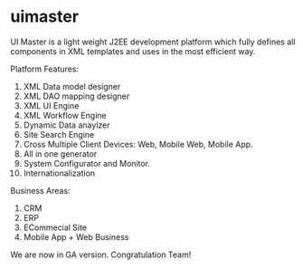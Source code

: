 # uimaster
UI Master is a light weight J2EE development platform which fully defines all components in XML templates and uses in the most efficient way.

Platform Features:
1. XML Data model designer
2. XML DAO mapping designer
3. XML UI Engine
4. XML Workflow Engine
5. Dynamic Data anaylzer
6. Site Search Engine
7. Cross Multiple Client Devices: Web, Mobile Web, Mobile App.
8. All in one generator
9. System Configurator and Monitor.
9. Internationalization

Business Areas:
1. CRM
2. ERP
3. ECommecial Site
4. Mobile App + Web Business

We are now in GA version. Congratulation Team!
